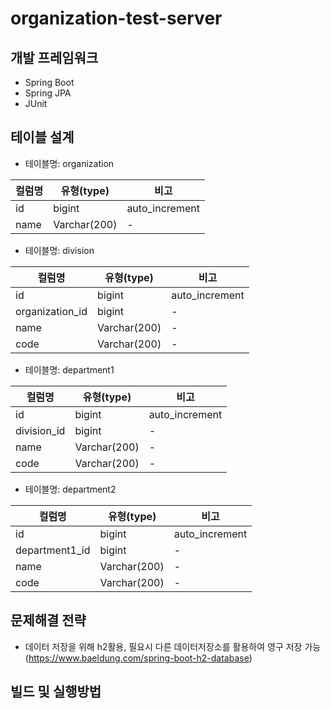 # organization-test-server
## 개발 프레임워크
* Spring Boot
* Spring JPA
* JUnit

## 테이블 설계
* 테이블명: organization

|컬럼명|유형(type)|비고|
|------|---|---|
|id |bigint |auto_increment|
|name|Varchar(200)|-|

* 테이블명: division

|컬럼명|유형(type)|비고|
|------|---|---|
|id |bigint |auto_increment|
|organization_id |bigint | - |
|name|Varchar(200)|-|
|code|Varchar(200)|-|

* 테이블명: department1

|컬럼명|유형(type)|비고|
|------|---|---|
|id |bigint |auto_increment|
|division_id |bigint | - |
|name|Varchar(200)|-|
|code|Varchar(200)|-|

* 테이블명: department2

|컬럼명|유형(type)|비고|
|------|---|---|
|id |bigint |auto_increment|
|department1_id |bigint | - |
|name|Varchar(200)|-|
|code|Varchar(200)|-|

## 문제해결 전략
* 데이터 저장을 위해 h2활용, 필요시 다른 데이터저장소를 활용하여 영구 저장 가능 (https://www.baeldung.com/spring-boot-h2-database)

## 빌드 및 실행방법